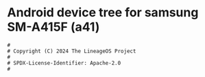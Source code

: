 # Android device tree for samsung SM-A415F (a41)

```
#
# Copyright (C) 2024 The LineageOS Project
#
# SPDX-License-Identifier: Apache-2.0
#
```
